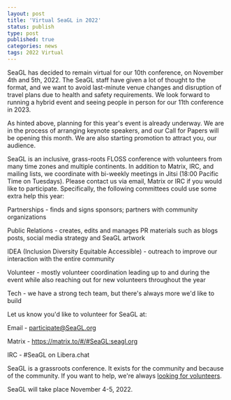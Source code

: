 ```yaml
---
layout: post
title: 'Virtual SeaGL in 2022'
status: publish
type: post
published: true
categories: news
tags: 2022 Virtual
---
```


SeaGL has decided to remain virtual for our 10th conference, on November 4th and 5th, 2022. The SeaGL staff have given a lot of thought to the format, and we want to avoid last-minute venue changes and disruption of travel plans due to health and safety requirements. We look forward to running a hybrid event and seeing people in person for our 11th conference in 2023.

As hinted above, planning for this year's event is already underway. We are in the process of arranging keynote speakers, and our Call for Papers will be opening this month. We are also starting promotion to attract you, our audience.

SeaGL is an inclusive, grass-roots FLOSS conference with volunteers from many time zones and multiple continents. In addition to Matrix, IRC, and mailing lists, we coordinate with bi-weekly meetings in Jitsi (18:00 Pacific Time on Tuesdays). Please contact us via email, Matrix or IRC if you would like to participate. Specifically, the following committees could use some extra help this year:

Partnerships - finds and signs sponsors; partners with community organizations

Public Relations - creates, edits and manages PR materials such as blogs posts, social media strategy and SeaGL artwork

IDEA (Inclusion Diversity Equitable Accessible) - outreach to improve our interaction with the entire community

Volunteer - mostly volunteer coordination leading up to and during the event while also reaching out for new volunteers throughout the year

Tech - we have a strong tech team, but there's always more we'd like to build

Let us know you'd like to volunteer for SeaGL at:

Email - participate@SeaGL.org

Matrix - https://matrix.to/#/#SeaGL:seagl.org

IRC - #SeaGL on Libera.chat

SeaGL is a grassroots conference.
It exists for the community and because of the community.
If you want to help, we're always [looking for volunteers](/get_involved).

SeaGL will take place November 4-5, 2022.
